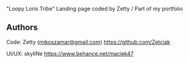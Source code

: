 "Loopy Loris Tribe" Landing page coded by Zetty / Part of my portfolio

## Authors

Code: Zetty (mikoszamar@gmail.com)
https://github.com/Zetciak

UI/UX: skyliNe
https://www.behance.net/maciek47
